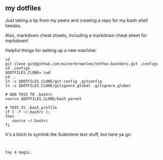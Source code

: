## my dotfiles

Just taking a tip from my peers and creating a repo for my bash shell tweaks.

Also, markdown cheat sheets, including a markdown cheat sheet for markdown!

Helpful things for setting up a new machine:
```
cd
git clone git@github.com:misterbrownlee/tehfoo-bashdots.git .configs
cd .configs
$DOTFILES_CLONE=`cwd`
cd ..
ln -s $DOTFILES_CLONE/git-config .gitconfig
ln -s $DOTFILES_CLONE/gitignore_global .gitignore_global

# ADD THIS TO .bashrc
source $DOTFILES_CLONE/bash_parent

# THIS IS .bash_profile
if [ -f ~/.bashrc ]; 
then
   source ~/.bashrc
fi
```

It's a bitch to symlink the Submlime text stuff, but here ya go:
```


Yay 4 magic.
